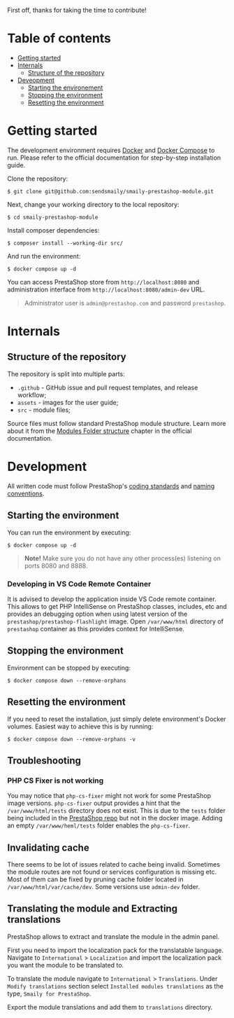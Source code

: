 First off, thanks for taking the time to contribute!

# Table of contents

- [Getting started](#getting-started)
- [Internals](#internals)
  - [Structure of the repository](#structure-of-the-repository)
- [Deveopment](#development)
  - [Starting the environement](#starting-the-environment)
  - [Stopping the environment](#stopping-the-environment)
  - [Resetting the environment](#resetting-the-environment)

# Getting started

The development environment requires [Docker](https://docs.docker.com/) and [Docker Compose](https://docs.docker.com/compose/) to run. Please refer to the official documentation for step-by-step installation guide.

Clone the repository:

    $ git clone git@github.com:sendsmaily/smaily-prestashop-module.git

Next, change your working directory to the local repository:

    $ cd smaily-prestashop-module

Install composer dependencies:

    $ composer install --working-dir src/

And run the environment:

    $ docker compose up -d

You can access PrestaShop store from `http://localhost:8080` and administration interface from `http://localhost:8080/admin-dev` URL.

> Administrator user is `admin@prestashop.com` and password `prestashop`.

# Internals

## Structure of the repository

The repository is split into multiple parts:

- `.github` - GitHub issue and pull request templates, and release workflow;
- `assets` - images for the user guide;
- `src` - module files;

Source files must follow standard PrestaShop module structure. Learn more about it from the [Modules Folder structure](https://devdocs.prestashop-project.org/8/modules/creation/module-file-structure/) chapter in the official documentation.

# Development

All written code must follow PrestaShop's [coding standards](https://devdocs.prestashop-project.org/8/development/coding-standards/) and [naming conventions](https://devdocs.prestashop-project.org/8/development/naming-conventions/).

## Starting the environment

You can run the environment by executing:

    $ docker compose up -d

> **Note!** Make sure you do not have any other process(es) listening on ports 8080 and 8888.

### Developing in VS Code Remote Container

It is advised to develop the application inside VS Code remote container. This allows to get PHP IntelliSense on PrestaShop classes, includes, etc and provides an debugging option when using latest version of the `prestashop/prestashop-flashlight` image. Open `/var/www/html` directory of `prestashop` container as this provides context for IntelliSense.

## Stopping the environment

Environment can be stopped by executing:

    $ docker compose down --remove-orphans

## Resetting the environment

If you need to reset the installation, just simply delete environment's Docker volumes. Easiest way to achieve this is by running:

    $ docker compose down --remove-orphans -v

## Troubleshooting

### PHP CS Fixer is not working

You may notice that `php-cs-fixer` might not work for some PrestaShop image versions. `php-cs-fixer` output provides a hint that the `/var/www/html/tests` directory does not exist. This is due to the `tests` folder being included in the [PrestaShop repo](https://github.com/PrestaShop/PrestaShop) but not in the docker image. Adding an empty `/var/www/heml/tests` folder enables the `php-cs-fixer`.

## Invalidating cache

There seems to be lot of issues related to cache being invalid. Sometimes the module routes are not found or services configuration is missing etc. Most of them can be fixed by pruning cache folder located in `/var/www/html/var/cache/dev`. Some versions use `admin-dev` folder.

## Translating the module and Extracting translations

PrestaShop allows to extract and translate the module in the admin panel.

First you need to import the localization pack for the translatable language. Navigate to `International` > `Localization` and import the localization pack you want the module to be translated to.

To translate the module navigate to `International` > `Translations`. Under `Modify translations` section select `Installed modules translations` as the type, `Smaily for PrestaShop`.

Export the module translations and add them to `translations` directory.
